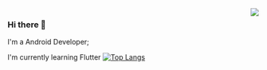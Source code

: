<img  align="right" src="https://github-readme-stats.vercel.app/api?username=MNIsRed&show_icons=true&count_private=true&hide_title=true">

### Hi there 👋
I'm a Android Developer;

I'm currently learning Flutter
[![Top Langs](https://github-readme-stats.vercel.app/api/top-langs/?username=MNIsRed&layout=compact)](https://github.com/anuraghazra/github-readme-stats)

<!--
**MNIsRed/MNIsRed** is a ✨ _special_ ✨ repository because its `README.md` (this file) appears on your GitHub profile.

Here are some ideas to get you started:

- 🔭 I’m currently working on ...
- 🌱 I’m currently learning ...
- 👯 I’m looking to collaborate on ...
- 🤔 I’m looking for help with ...
- 💬 Ask me about ...
- 📫 How to reach me: ...
- 😄 Pronouns: ...
- ⚡ Fun fact: ...
-->
